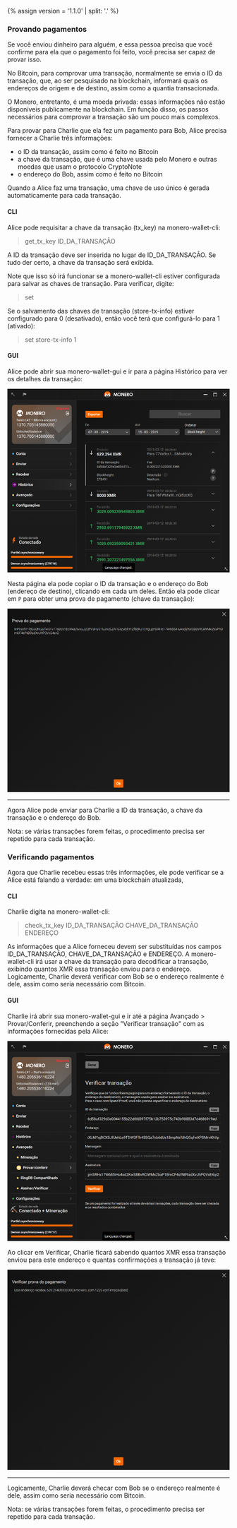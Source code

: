 {% assign version = '1.1.0' | split: '.' %}

### Provando pagamentos

Se você enviou dinheiro para alguém, e essa pessoa precisa que você confirme para ela que o pagamento foi feito, você precisa ser capaz de provar isso.

No Bitcoin, para comprovar uma transação, normalmente se envia o ID da transação, que, ao ser pesquisado na blockchain, informará quais os endereços de origem e de destino, assim como a quantia transacionada.

O Monero, entretanto, é uma moeda privada: essas informações não estão disponíveis publicamente na blockchain. Em função disso, os passos necessários para comprovar a transação são um pouco mais complexos.

Para provar para Charlie que ela fez um pagamento para Bob, Alice precisa fornecer a Charlie três informações:

- o ID da transação, assim como é feito no Bitcoin
- a chave da transação, que é uma chave usada pelo Monero e outras moedas que usam o protocolo CryptoNote
- o endereço do Bob, assim como é feito no Bitcoin

Quando a Alice faz uma transação, uma chave de uso único é gerada automaticamente para cada transação.

#### CLI

Alice pode requisitar a chave da transação (tx_key) na monero-wallet-cli:

> get_tx_key ID_DA_TRANSAÇÃO

A ID da transação deve ser inserida no lugar de ID_DA_TRANSAÇÃO. Se tudo der certo, a chave da transação será exibida.

Note que isso só irá funcionar se a monero-wallet-cli estiver configurada para salvar as chaves de transação. Para verificar, digite:

> set

Se o salvamento das chaves de transação (store-tx-info) estiver configurado para 0 (desativado), então você terá que configurá-lo para 1 (ativado):

> set store-tx-info 1

#### GUI

Alice pode abrir sua monero-wallet-gui e ir para a página Histórico para ver os detalhes da transação:

![History](png/prove-payment/history.png)

Nesta página ela pode copiar o ID da transação e o endereço do Bob (endereço de destino), clicando em cada um deles.
Então ela pode clicar em `P` para obter uma prova de pagamento (chave da transação):

![Payment proof](png/prove-payment/payment-proof.png)


---

Agora Alice pode enviar para Charlie a ID da transação, a chave da transação e o endereço do Bob.

Nota: se várias transações forem feitas, o procedimento precisa ser repetido para cada transação.

### Verificando pagamentos

Agora que Charlie recebeu essas três informações, ele pode verificar se a Alice está falando a verdade: em uma blockchain atualizada,

#### CLI

Charlie digita na monero-wallet-cli:

> check_tx_key ID_DA_TRANSAÇÃO CHAVE_DA_TRANSAÇÃO ENDEREÇO

As informações que a Alice forneceu devem ser substituídas nos campos ID_DA_TRANSAÇÃO, CHAVE_DA_TRANSAÇÃO e ENDEREÇO. A monero-wallet-cli irá usar a chave da transação para decodificar a transação, exibindo quantos XMR essa transação enviou para o endereço. Logicamente, Charlie deverá verificar com Bob se o endereço realmente é dele, assim como seria necessário com Bitcoin.

#### GUI

Charlie irá abrir sua monero-wallet-gui e ir até a página Avançado > Provar/Conferir, preenchendo a seção "Verificar transação" com as informações fornecidas pela Alice:

![Check payment](png/prove-payment/check-payment.png)

Ao clicar em Verificar, Charlie ficará sabendo quantos XMR essa transação enviou para este endereço e quantas confirmações a transação já teve:

![Payment checked](png/prove-payment/payment-checked.png)


---

Logicamente, Charlie deverá checar com Bob se o endereço realmente é dele, assim como seria necessário com Bitcoin.

Nota: se várias transações forem feitas, o procedimento precisa ser repetido para cada transação.
